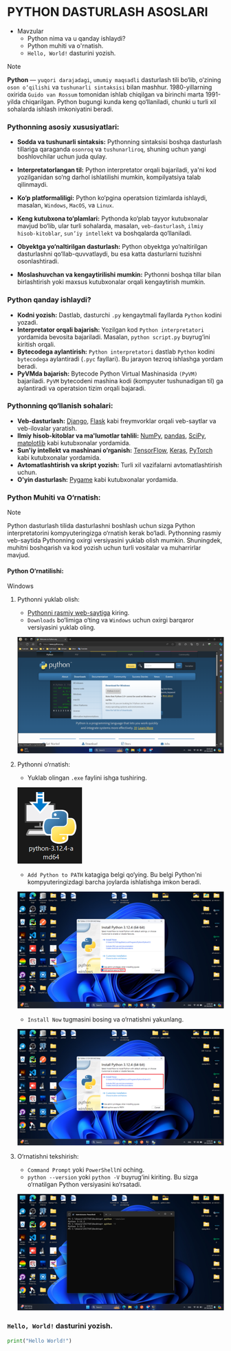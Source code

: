 # PYTHON DASTURLASH ASOSLARI

- Mavzular
    - Python nima va u qanday ishlaydi?
    - Python muhiti va o'rnatish.
    - `Hello, World!` dasturini yozish.

>[!NOTE] 
> **Python** — `yuqori darajadagi`, `umumiy maqsadli` dasturlash tili bo‘lib, o‘zining `oson o‘qilishi` va `tushunarli sintaksisi` bilan mashhur. 1980-yillarning oxirida `Guido van Rossum` tomonidan ishlab chiqilgan va birinchi marta 1991-yilda chiqarilgan. Python bugungi kunda keng qo‘llaniladi, chunki u turli xil sohalarda ishlash imkoniyatini beradi.

### Pythonning asosiy xususiyatlari:
- **Sodda va tushunarli sintaksis:** Pythonning sintaksisi boshqa dasturlash tillariga qaraganda `osonroq` va `tushunarliroq`, shuning uchun yangi boshlovchilar uchun juda qulay.

- **Interpretatorlangan til:** Python interpretator orqali bajariladi, ya'ni kod yozilganidan so‘ng darhol ishlatilishi mumkin, kompilyatsiya talab qilinmaydi.

- **Ko‘p platformaliligi:** Python ko‘pgina operatsion tizimlarda ishlaydi, masalan, `Windows`, `MacOS`, va `Linux`.

- **Keng kutubxona to‘plamlari:** Pythonda ko‘plab tayyor kutubxonalar mavjud bo‘lib, ular turli sohalarda, masalan, `veb-dasturlash`, `ilmiy hisob-kitoblar`, `sun’iy intellekt` va boshqalarda qo‘llaniladi.

- **Obyektga yo‘naltirilgan dasturlash:** Python obyektga yo‘naltirilgan dasturlashni qo‘llab-quvvatlaydi, bu esa katta dasturlarni tuzishni osonlashtiradi.

- **Moslashuvchan va kengaytirilishi mumkin:** Pythonni boshqa tillar bilan birlashtirish yoki maxsus kutubxonalar orqali kengaytirish mumkin.


### Python qanday ishlaydi?

- **Kodni yozish:** Dastlab, dasturchi `.py` kengaytmali fayllarda `Python` kodini yozadi.
- **Interpretator orqali bajarish:** Yozilgan kod `Python interpretatori` yordamida bevosita bajariladi. Masalan, `python script.py` buyrug‘ini kiritish orqali.
- **Bytecodega aylantirish:** `Python interpretatori` dastlab `Python` kodini `bytecodega` aylantiradi (`.pyc` fayllari). Bu jarayon tezroq ishlashga yordam beradi.
- **PyVMda bajarish:** Bytecode Python Virtual Mashinasida `(PyVM)` bajariladi. `PyVM` bytecodeni mashina kodi (kompyuter tushunadigan til) ga aylantiradi va operatsion tizim orqali bajaradi.


### Pythonning qo‘llanish sohalari:

- **Veb-dasturlash:** [Django](https://www.djangoproject.com/), [Flask](https://flask.palletsprojects.com/en/3.0.x/) kabi freymvorklar orqali veb-saytlar va veb-ilovalar yaratish.
- **Ilmiy hisob-kitoblar va ma'lumotlar tahlili:** [NumPy](https://numpy.org/), [pandas](https://pandas.pydata.org/), [SciPy](https://scipy.org/), [matplotlib](https://matplotlib.org/) kabi kutubxonalar yordamida.
- **Sun'iy intellekt va mashinani o‘rganish:** [TensorFlow](https://www.tensorflow.org/), [Keras](https://keras.io/), [PyTorch](https://pytorch.org/) kabi kutubxonalar yordamida.
- **Avtomatlashtirish va skript yozish:** Turli xil vazifalarni avtomatlashtirish uchun.
- **O'yin dasturlash:** [Pygame](https://www.pygame.org/news) kabi kutubxonalar yordamida.


### Python Muhiti va O‘rnatish:
>[!NOTE]
> Python dasturlash tilida dasturlashni boshlash uchun sizga Python interpretatorini kompyuteringizga o‘rnatish kerak bo‘ladi. Pythonning rasmiy veb-saytida Pythonning oxirgi versiyasini yuklab olish mumkin. Shuningdek, muhitni boshqarish va kod yozish uchun turli vositalar va muharrirlar mavjud.

#### Python O‘rnatilishi:
Windows
1. Pythonni yuklab olish:
    - [Pythonni rasmiy web-saytiga](https://www.python.org/) kiring.
    - `Downloads` bo‘limiga o‘ting va `Windows` uchun oxirgi barqaror versiyasini yuklab oling.

    ![alt text](image.png)

2. Pythonni o‘rnatish:
    - Yuklab olingan `.exe` faylini ishga tushiring.

    ![alt text](image-1.png)

    - `Add Python to PATH` katagiga belgi qo‘ying. Bu belgi Python'ni kompyuteringizdagi barcha joylarda ishlatishga imkon beradi.

    ![alt text](2.png)

    - `Install Now` tugmasini bosing va o‘rnatishni yakunlang.

    ![alt text](1.png)

3. O‘rnatishni tekshirish:
    - `Command Prompt` yoki `PowerShell`ni oching.
    - `python --version` yoki `python -V` buyrug‘ini kiriting. Bu sizga o‘rnatilgan Python versiyasini ko‘rsatadi.

    ![alt text](image-2.png)

### `Hello, World!` dasturini yozish.
```python
print("Hello World!")
```